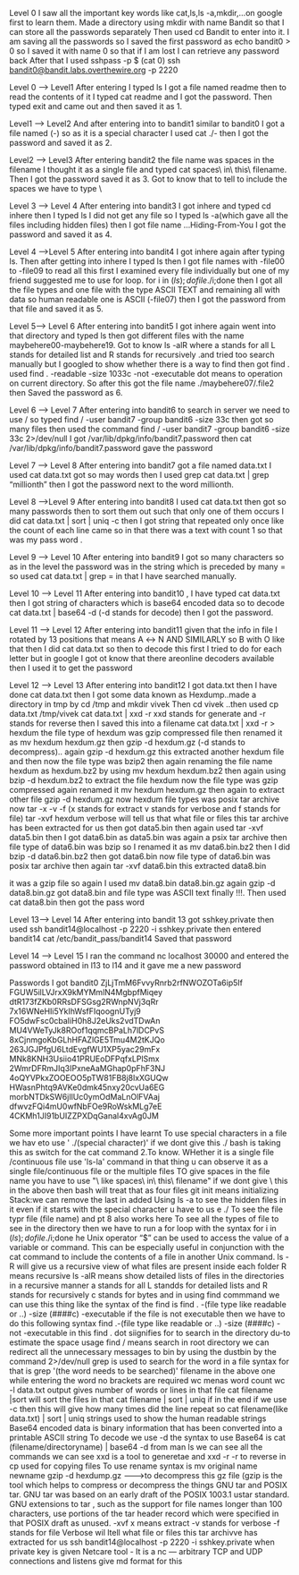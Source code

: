 Level 0
I saw all the important key words like cat,ls,ls -a,mkdir,…on google first to learn them.
Made a directory using mkdir with name Bandit so that I can store all the passwords separately
Then used cd Bandit to enter into it.
I am saving all the passwords so I saved the first password as echo bandit0 > 0 so I saved it with name 0 so that if I  am lost I can retrieve any password back
After that I used sshpass -p $ (cat 0) ssh bandit0@bandit.labs.overthewire.org -p 2220

Level 0 –> Level1
After entering I typed ls I got a file named readme  then to read the contents of it I typed cat readme  and I got the password.
Then typed exit and came out and then saved it as 1.

Level1 –> Level2
And after entering into to bandit1 similar to bandit0 I got a file named (-) so as it is a special character  I used cat  ./-   then I got the password and saved it as 2.

Level2 –> Level3
After entering bandit2 the file name was spaces in the filename  I thought it as a single file and typed cat spaces\ in\ this\ filename. Then  I got the password saved it as 3.
Got to know that to tell to  include the spaces we have to type \

Level 3 –> Level 4
After entering into bandit3 I got inhere and typed cd inhere   then I typed ls I did not get any file so I typed ls -a(which gave all the files including hidden files) then I got file name …Hiding-From-You  I got the password and saved it as 4.

Level 4 –>Level 5
After entering into bandit4 I got inhere again after typing ls. Then after getting into inhere I typed ls then I got file names with -file00 to -file09 to read all this first I examined every file individually but one of my friend suggested me to use for loop. 
for i in $(ls);do file ./$i;done then I got all the file types and one file with the type ASCII TEXT and remaining all with data so human readable one is ASCII (-file07) then I got the password from that file and saved it as 5.

Level 5–> Level 6
After entering into bandit5 I got inhere again went into that directory and typed ls then got different files with the name maybehere00-maybehere19.
Got to know  ls -alR  where a stands for all L stands for detailed list and R stands for recursively .and tried too search manually but I googled to show whether there is a way to find then got find . used find . -readable -size 1033c -not -executable  dot means to operation on current directory. So after this got the file name ./maybehere07/.file2 then Saved the password as 6.

Level 6 –> Level 7
After entering into bandit6 to search in server we need to use / so typed
find / -user bandit7 -group bandit6 -size 33c  then got so many files then used the command find / -user bandit7 -group bandit6 -size 33c  2>/dev/null  I got /var/lib/dpkg/info/bandit7.password  then cat /var/lib/dpkg/info/bandit7.password  gave the password

Level 7 –> Level 8
After entering into bandit7 got a file named data.txt I used cat data.txt got so may words then I used grep cat data.txt | grep “millionth” then I got the password next to the word millionth.

Level 8 –>Level 9
After entering into bandit8 I used cat data.txt then got so many passwords then to sort them out such that only one of them occurs I did cat data.txt | sort | uniq -c then I got string that repeated only once like the count of each line came so in that there was a text with count 1 so that was my pass word .

Level 9 –> Level 10
After entering into bandit9 I got so many characters so as in the level the password was in the string which is preceded by many = so used cat data.txt | grep =  in that I have searched manually.

Level 10 –> Level 11
After entering into bandit10 , I have typed cat data.txt then I got string of characters which is base64 encoded data so to decode cat data.txt | base64 -d (-d stands for decode) then I got the password.

Level 11 –> Level 12
After entering into bandit11 given that the info in file I rotated by 13 positions that means A ↔ N AND SIMILARLY so B with O like that  then  I did cat data.txt so then to decode this first I tried to do for each letter but in google I got ot know that there areonline decoders available then I used it to get the password

Level 12 –> Level 13
After entering into bandit12 I got data.txt then I have done cat data.txt then I got some data known as Hexdump..made a directory in tmp by cd /tmp and mkdir vivek
Then cd vivek ..then used cp data.txt /tmp/vivek
cat data.txt | xxd -r xxd stands for generate and -r stands for reverse then I saved this into a filename cat data.txt | xxd -r > hexdum
the file type of hexdum was gzip compressed file
then renamed it as mv hexdum hexdum.gz
then gzip -d hexdum.gz (-d stands to decompress)..
again gzip -d hexdum.gz this extracted another hexdum file and then now the file type was bzip2 then again renaming the file name hexdum as hexdum.bz2 by using 
mv hexdum hexdum.bz2   then again using bzip -d hexdum.bz2 to extract the file hexdum now the file type was gzip compressed 
again renamed it mv hexdum hexdum.gz
then again to extract other file gzip -d hexdum.gz
now hexdum file types was posix tar archive 
now tar -x -v -f (x stands for extract v stands for verbose and f stands for file)
tar -xvf hexdum verbose will tell us that what file or files this tar archive has been extracted for us then got data5.bin then again used tar -xvf data5.bin then I got data6.bin  as data5.bin was again a psix tar archive then file type of data6.bin was bzip so I renamed it as mv data6.bin.bz2
then I did bzip -d data6.bin.bz2
then got data6.bin now file type of data6.bin was posix tar archive then again tar -xvf data6.bin
this extracted data8.bin

it was a gzip file so again I used mv data8.bin data8.bin.gz again gzip -d data8.bin.gz
got data8.bin and file type was ASCII text finally !!!.
Then used cat data8.bin then got the pass word

Level 13–> Level 14
After entering into bandit 13 got sshkey.private then used ssh bandit14@localhost -p 2220 -i sshkey.private then entered bandit14  cat /etc/bandit_pass/bandit14
Saved that password 

Level 14 –> Level 15
I ran the command nc localhost 30000 and entered the password obtained in l13 to l14 and it gave me a new password

Passwords I got 
bandit0
ZjLjTmM6FvvyRnrb2rfNWOZOTa6ip5If
FGUW5ilLVJrxX9kMYMmlN4MgbpfMiqey
dtR173fZKb0RRsDFSGsg2RWnpNVj3qRr
7x16WNeHIi5YkIhWsfFIqoognUTyj9
FO5dwFsc0cbaIiH0h8J2eUks2vdTDwAn
MU4VWeTyJk8ROof1qqmcBPaLh7lDCPvS
8xCjnmgoKbGLhHFAZlGE5Tmu4M2tKJQo
263JGJPfgU6LtdEvgfWU1XP5yac29mFx
MNk8KNH3Usiio41PRUEoDFPqfxLPlSmx
2WmrDFRmJIq3IPxneAaMGhap0pFhF3NJ
4oQYVPkxZOOEOO5pTW81FB8j8lxXGUQw
HWasnPhtq9AVKe0dmk45nxy20cvUa6EG
morbNTDkSW6jIlUc0ymOdMaLnOlFVAaj
dfwvzFQi4mU0wfNbFOe9RoWskMLg7eE
4CKMh1JI91bUIZZPXDqGanal4xvAg0JM

Some more important points I have learnt 
To use special characters in a file we hav eto use ' ./(special character)' if we dont give this ./ bash is taking this as switch for the cat command
2.To know. WHether it is a single file /continuous file use 'ls-la' command in that thing u can observe it as a single file/continuous file or the multiple files
TO give spaces in the file name you have to use "\ like spaces\ in\ this\ filename"
if we dont give \ this in the above then bash will treat that as four files
git init means initializing 
Stack:we can remove the last in added
Using ls -a to see the hidden files in it
even if it starts with the special character u have to us e ./
To see the file typr file (file name) and pt 8 also works here
To see all the types of file to see in the directory then we have to run a for loop with the syntax for i in $(ls);do file ./$i;done
he Unix operator “$” can be used to access the value of a variable or command. This can be especially useful in conjunction with the cat command to include the contents of a file in another Unix command.
ls -R will give us a recursive view of what files are present inside each folder R means recursive
ls -alR means show detailed lists of files in the directories in a recursive manner
a stands for all L standds for detailed lists and R stands for recursively
c stands for bytes and in using find commmand we can use this thing
like the syntax of the find is find . -(file type like readable or ..) -size (####c) -executable 
if the file is not executable then we have to do this following syntax
find .-(file type like readable or ..) -size (####c) -not -executable in this find . dot siignifies for to search in the directory 
du-to estimate the space usage
find / means search in root directory
we can redirect all the unnecessary messages to bin by using the dustbin by the command 2>/dev/null
grep is used to search for the word in  a file syntax for that is grep '(the word needs to be searched)' filename
in the above one while entering the word no brackets are required
wc menas word count
wc -l data.txt output gives number of words or lines in that file
cat filename |sort will sort the files in that
cat filename | sort | uniq if in the end if we use -c then this will give how many times did the line repeat so cat filename(like data.txt) | sort | uniq
strings used to show the human readable strings 
Base64 encoded data is binary information that has been converted into a printable ASCII string
To decode we use -d
the syntax to use Base64 is cat (filename/directoryname) | base64 -d
from man ls we can see all  the commands we can see
xxd is a tool to generetae and xxd -r -r to reverse
in cp used for copying files
To use rename syntax is mv original name  newname
gzip -d hexdump.gz --->to decompress this gz file (gzip is the tool which helps to compress or decompress the things
GNU tar and POSIX tar. GNU tar was based on an early draft of the POSIX 1003.1 ustar standard. GNU extensions to tar , such as the support for file names longer than 100 characters, use portions of the tar header record which were specified in that POSIX draft as unused.
-xvf x means extract -v stands for verbose -f stands for file
Verbose wil ltell what file or files this tar archivve has extracted for us
ssh bandit14@localhost -p 2220 -i sshkey.private when private key is given
Netcare tool - It is a  nc — arbitrary TCP and UDP connections and listens give md format for this

